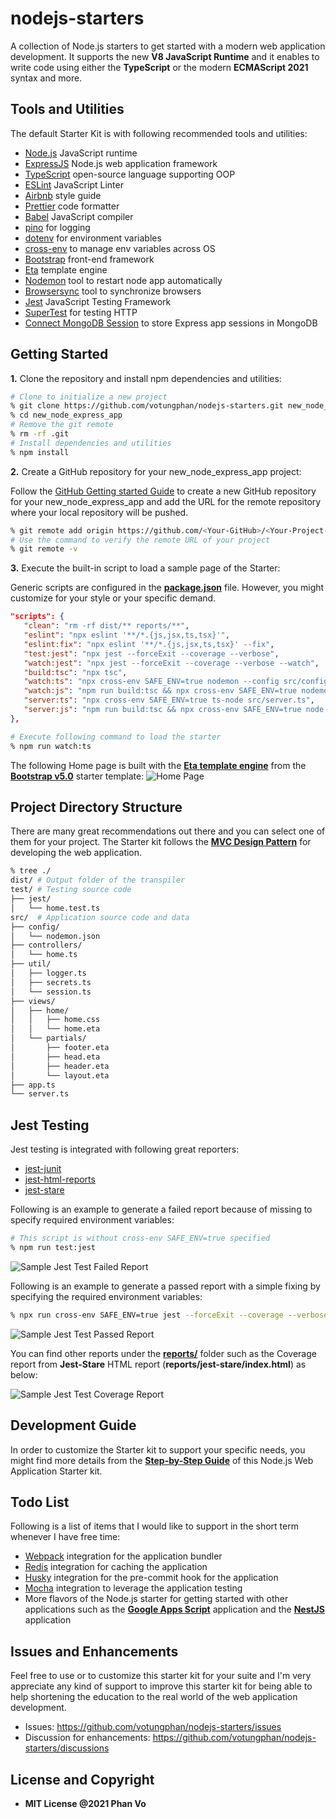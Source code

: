 # nodejs-starters

A collection of Node.js starters to get started with a modern web application development. It supports the new **V8 JavaScript Runtime** and it enables to write code using either the **TypeScript** or the modern **ECMAScript 2021** syntax and more.

## Tools and Utilities

The default Starter Kit is with following recommended tools and utilities:

-  [Node.js](https://nodejs.org/en/) JavaScript runtime
-  [ExpressJS](https://expressjs.com/) Node.js web application framework
-  [TypeScript](https://www.typescriptlang.org/) open-source language supporting OOP
-  [ESLint](https://eslint.org/) JavaScript Linter
-  [Airbnb](https://github.com/airbnb/javascript) style guide
-  [Prettier](https://prettier.io/docs/en/integrating-with-linters.html) code formatter
-  [Babel](https://babeljs.io/blog/2020/07/13/the-state-of-babel-eslint) JavaScript compiler
-  [pino](https://github.com/pinojs/pino) for logging
-  [dotenv](https://www.npmjs.com/package/dotenv) for environment variables
-  [cross-env](https://github.com/kentcdodds/cross-env) to manage env variables across OS
-  [Bootstrap](https://getbootstrap.com/) front-end framework
-  [Eta](https://eta.js.org/) template engine
-  [Nodemon](https://nodemon.io/) tool to restart node app automatically
-  [Browsersync](https://browsersync.io/) tool to synchronize browsers
-  [Jest](https://jestjs.io/) JavaScript Testing Framework
-  [SuperTest](https://github.com/visionmedia/supertest) for testing HTTP
-  [Connect MongoDB Session](https://github.com/mongodb-js/connect-mongodb-session#readme) to store Express app sessions in MongoDB

## Getting Started

**1.** Clone the repository and install npm dependencies and utilities:

```bash
# Clone to initialize a new project
% git clone https://github.com/votungphan/nodejs-starters.git new_node_express_app
% cd new_node_express_app
# Remove the git remote
% rm -rf .git
# Install dependencies and utilities
% npm install
```

**2.** Create a GitHub repository for your new_node_express_app project:

Follow the [GitHub Getting started Guide](https://docs.github.com/en/github/getting-started-with-github/create-a-repo) to create a new GitHub repository for your new_node_express_app and add the URL for the remote repository where your local repository will be pushed.

```bash
% git remote add origin https://github.com/<Your-GitHub>/<Your-Project-Repository>.git
# Use the command to verify the remote URL of your project
% git remote -v
```

**3.** Execute the built-in script to load a sample page of the Starter:

Generic scripts are configured in the **[package.json](./package.json)** file. However, you might customize for your style or your specific demand.

```json
"scripts": {
   "clean": "rm -rf dist/** reports/**",
   "eslint": "npx eslint '**/*.{js,jsx,ts,tsx}'",
   "eslint:fix": "npx eslint '**/*.{js,jsx,ts,tsx}' --fix",
   "test:jest": "npx jest --forceExit --coverage --verbose",
   "watch:jest": "npx jest --forceExit --coverage --verbose --watch",
   "build:tsc": "npx tsc",
   "watch:ts": "npx cross-env SAFE_ENV=true nodemon --config src/config/nodemon.json --inspect src/server.ts",
   "watch:js": "npm run build:tsc && npx cross-env SAFE_ENV=true nodemon --config src/config/nodemon.json --inspect dist/server.js",
   "server:ts": "npx cross-env SAFE_ENV=true ts-node src/server.ts",
   "server:js": "npm run build:tsc && npx cross-env SAFE_ENV=true node dist/server.js"
},
```

```bash
# Execute following command to load the starter
% npm run watch:ts
```

The following Home page is built with the **[Eta template engine](https://eta.js.org/)** from the **[Bootstrap v5.0](https://getbootstrap.com/docs/5.0/getting-started/download/)** starter template: ![Home Page](./docs/images/Home.png)

## Project Directory Structure

There are many great recommendations out there and you can select one of them for your project. The Starter kit follows the **[MVC Design Pattern](https://en.wikipedia.org/wiki/Model%E2%80%93view%E2%80%93controller)** for developing the web application.

```bash
% tree ./
dist/ # Output folder of the transpiler
test/ # Testing source code
├── jest/
│   └── home.test.ts
src/  # Application source code and data
├── config/
│   └── nodemon.json
├── controllers/
│   └── home.ts
├── util/
│   ├── logger.ts
│   ├── secrets.ts
│   └── session.ts
├── views/
│   ├── home/
│   │   ├── home.css
│   │   └── home.eta
│   └── partials/
│       ├── footer.eta
│       ├── head.eta
│       ├── header.eta
│       └── layout.eta
├── app.ts
└── server.ts
```

## Jest Testing

Jest testing is integrated with following great reporters:

-  [jest-junit](https://github.com/jest-community/jest-junit)
-  [jest-html-reports](https://github.com/Hazyzh/jest-html-reporters)
-  [jest-stare](https://github.com/dkelosky/jest-stare)

Following is an example to generate a failed report because of missing to specify required environment variables:

```bash
# This script is without cross-env SAFE_ENV=true specified
% npm run test:jest
```

![Sample Jest Test Failed Report](./docs/images/JestTestFailedReport.png)

Following is an example to generate a passed report with a simple fixing by specifying the required environment variables:

```bash
% npx run cross-env SAFE_ENV=true jest --forceExit --coverage --verbose
```

![Sample Jest Test Passed Report](./docs/images/JestTestPassedReport.png)

You can find other reports under the **[reports/](./reports/)** folder such as the Coverage report from **Jest-Stare** HTML report (**reports/jest-stare/index.html**) as below:

![Sample Jest Test Coverage Report](docs/images/JestStareCoverage.png)

## Development Guide

In order to customize the Starter kit to support your specific needs, you might find more details from the **[Step-by-Step Guide](https://github.com/votungphan/nodejs-starters/wiki)** of this Node.js Web Application Starter kit.

## Todo List

Following is a list of items that I would like to support in the short term whenever I have free time:

-  [Webpack](https://webpack.js.org/) integration for the application bundler
-  [Redis](https://github.com/redis/redis) integration for caching the application
-  [Husky](https://github.com/typicode/husky) integration for the pre-commit hook for the application
-  [Mocha](https://mochajs.org/) integration to leverage the application testing
-  More flavors of the Node.js starter for getting started with other applications such as the **[Google Apps Script](https://developers.google.com/apps-script)** application and the **[NestJS](https://nestjs.com/)** application

## Issues and Enhancements

Feel free to use or to customize this starter kit for your suite and I'm very appreciate any kind of support to improve this starter kit for being able to help shortening the education to the real world of the web application development. 
- Issues: <https://github.com/votungphan/nodejs-starters/issues>
- Discussion for enhancements: <https://github.com/votungphan/nodejs-starters/discussions>

## License and Copyright

-  **MIT License @2021 Phan Vo**
